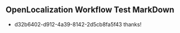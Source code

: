 ## OpenLocalization Workflow Test MarkDown
* d32b6402-d912-4a39-8142-2d5cb8fa5f43 
thanks!<!--HONumber=Mar16_HO4-->
